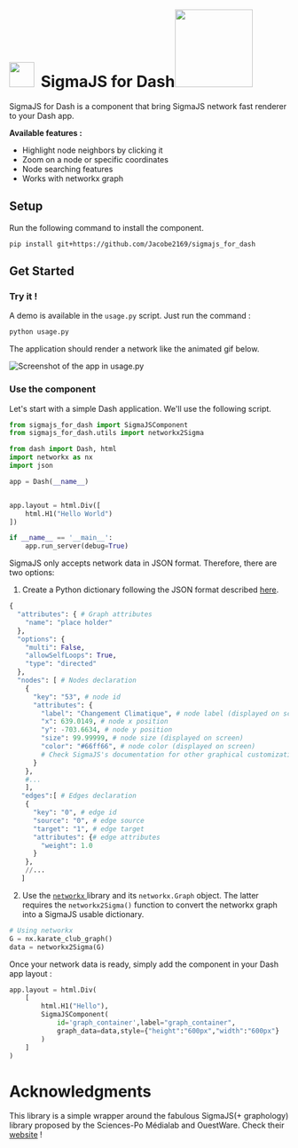 
<h1 float="left">
<img src="documentation/logo-sigma-ruby.svg" style="width:45px;margin-right:5px" /> SigmaJS for Dash<img src="documentation/plotly_logo_dark.png" style="width:140px" /> 
  
</h1>


SigmaJS for Dash is a component that bring SigmaJS network fast renderer to your Dash app.


**Available features :**

 * Highlight node neighbors by clicking it
 * Zoom on a node or specific coordinates
 * Node searching features
 * Works with networkx graph

## Setup

Run the following command to install the component.

```shell
pip install git+https://github.com/Jacobe2169/sigmajs_for_dash
```

## Get Started

### Try it ! 
A demo is available in the `usage.py` script. Just run the command :

```python
python usage.py
```

The application should render a network like the animated gif below.

![Screenshot of the app in usage.py](documentation/animated_component.gif)

### Use the component

Let's start with a simple Dash application. We'll use the following script.

```python
from sigmajs_for_dash import SigmaJSComponent
from sigmajs_for_dash.utils import networkx2Sigma

from dash import Dash, html
import networkx as nx
import json

app = Dash(__name__)


app.layout = html.Div([
    html.H1("Hello World")
])

if __name__ == '__main__':
    app.run_server(debug=True)
```

SigmaJS only accepts network data in JSON format. Therefore, there are two options: 

 1. Create a Python dictionary following the JSON format described [here](https://graphology.github.io/serialization.html#format).

```python
{
  "attributes": { # Graph attributes
    "name": "place holder"
  },
  "options": {
    "multi": False,
    "allowSelfLoops": True,
    "type": "directed"
  },
  "nodes": [ # Nodes declaration
    {
      "key": "53", # node id
      "attributes": {
        "label": "Changement Climatique", # node label (displayed on screen)
        "x": 639.0149, # node x position
        "y": -703.6634, # node y position
        "size": 99.99999, # node size (displayed on screen)
        "color": "#66ff66", # node color (displayed on screen)
        # Check SigmaJS's documentation for other graphical customization options 
      }
    },
    #...
    ],
   "edges":[ # Edges declaration
    {
      "key": "0", # edge id
      "source": "0", # edge source
      "target": "1", # edge target
      "attributes": {# edge attributes
        "weight": 1.0
      }
    },
    //...
   ]
```

 2. Use the [`networkx` ](https://networkx.org/) library and its `networkx.Graph` object. The latter requires the `networkx2Sigma()` function to convert the networkx graph into a SigmaJS usable dictionary.

```python
# Using networkx 
G = nx.karate_club_graph()
data = networkx2Sigma(G)
```

Once your network data is ready, simply add the component in your Dash app layout :

```python
app.layout = html.Div(
    [
        html.H1("Hello"),
        SigmaJSComponent(
            id='graph_container',label="graph_container",
            graph_data=data,style={"height":"600px","width":"600px"}
        )
    ]
)
```

# Acknowledgments

This library is a simple wrapper around the fabulous SigmaJS(+ graphology) library proposed by the Sciences-Po Médialab and OuestWare. Check their [website](https://www.sigmajs.org/) ! 